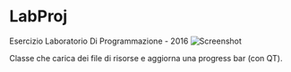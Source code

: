 # LabProj
Esercizio Laboratorio Di Programmazione - 2016
![Screenshot](https://i.imgur.com/zJZ6Q1m.png)

Classe che carica dei file di risorse e aggiorna una progress bar (con QT).